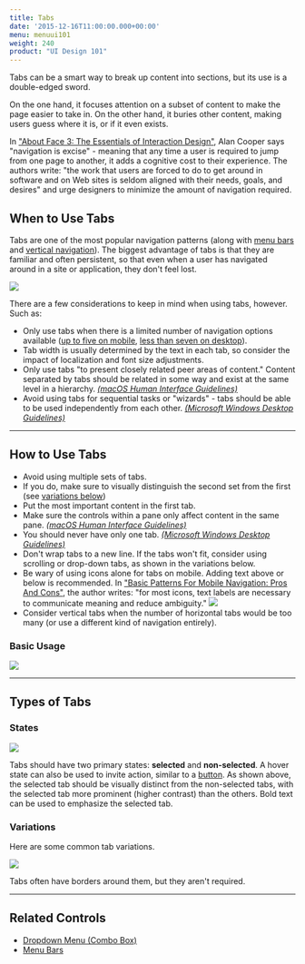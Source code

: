 ```yaml
---
title: Tabs
date: '2015-12-16T11:00:00.000+00:00'
menu: menuui101
weight: 240
product: "UI Design 101"
---
```


Tabs can be a smart way to break up content into sections, but its use is a double-edged sword.<!--more-->

On the one hand, it focuses attention on a subset of content to make the page easier to take in. On the other hand, it buries other content, making users guess where it is, or if it even exists.

In ["About Face 3: The Essentials of Interaction Design"](https://www.amazon.com/About-Face-Essentials-Interaction-Design/dp/0470084111), Alan Cooper says "navigation is excise" - meaning that any time a user is required to jump from one page to another, it adds a cognitive cost to their experience. The authors write: "the work that users are forced to do to get around in software and on Web sites is seldom aligned with their needs, goals, and desires" and urge designers to minimize the amount of navigation required.

## When to Use Tabs

Tabs are one of the most popular navigation patterns (along with [menu bars](../menubars/) and [vertical navigation](../verticalnavigation/)). The biggest advantage of tabs is that they are familiar and often persistent, so that even when a user has navigated around in a site or application, they don't feel lost.

![](//media.balsamiq.com/img/support/tutorials/ui101/bofa-tabs.png)

There are a few considerations to keep in mind when using tabs, however. Such as:

* Only use tabs when there is a limited number of navigation options available ([up to five on mobile](https://www.smashingmagazine.com/2017/05/basic-patterns-mobile-navigation/#tab-bar), [less than seven  on desktop](https://community.kde.org/KDE_Visual_Design_Group/HIG/TabControl)).
* Tab width is usually determined by the text in each tab, so consider the impact of localization and font size adjustments.
* Only use tabs "to present closely related peer areas of content." Content separated by tabs should be related in some way and exist at the same level in a hierarchy. [*(macOS Human Interface Guidelines)*](https://developer.apple.com/macos/human-interface-guidelines/windows-and-views/tab-views/)
* Avoid using tabs for sequential tasks or "wizards" - tabs should be able to be used independently from each other. [*(Microsoft Windows Desktop Guidelines)*](https://msdn.microsoft.com/en-us/library/windows/desktop/dn742441(v=vs.85).aspx)



---

## How to Use Tabs

* Avoid using multiple sets of tabs.
 * If you do, make sure to visually distinguish the second set from the first (see [variations below](#variations))
* Put the most important content in the first tab.
* Make sure the controls within a pane only affect content in the same pane. [*(macOS Human Interface Guidelines)*](https://developer.apple.com/macos/human-interface-guidelines/windows-and-views/tab-views/)
* You should never have only one tab. [*(Microsoft Windows Desktop Guidelines)*](https://msdn.microsoft.com/en-us/library/windows/desktop/dn742441(v=vs.85).aspx)
* Don't wrap tabs to a new line. If the tabs won't fit, consider using scrolling or drop-down tabs, as shown in the variations below.
* Be wary of using icons alone for tabs on mobile. Adding text above or below is recommended. In ["Basic Patterns For Mobile Navigation: Pros And Cons"](https://www.smashingmagazine.com/2017/05/basic-patterns-mobile-navigation/), the author writes: "for most icons, text labels are necessary to communicate meaning and reduce ambiguity."
[![](https://www.smashingmagazine.com/wp-content/uploads/2017/05/bottom-navigation-icons-780w-opt.png)](https://www.smashingmagazine.com/2017/05/basic-patterns-mobile-navigation/#tab-bar)
* Consider vertical tabs when the number of horizontal tabs would be too many (or use a different kind of navigation entirely).

### Basic Usage

![](//media.balsamiq.com/img/support/tutorials/ui101/tabs.png)

---

## Types of Tabs

### States

![](//media.balsamiq.com/img/support/tutorials/ui101/tabs-states.png)

Tabs should have two primary states: **selected** and **non-selected**. A hover state can also be used to invite action, similar to a [button](../buttons/). As shown above, the selected tab should be visually distinct from the non-selected tabs, with the selected tab more prominent (higher contrast) than the others. Bold text can be used to emphasize the selected tab.


### Variations

Here are some common tab variations.

![](//media.balsamiq.com/img/support/tutorials/ui101/tabs-variations.png)

Tabs often have borders around them, but they aren't required.


---

## Related Controls

* [Dropdown Menu (Combo Box)](../dropdown/)
* [Menu Bars](../menubars/)
